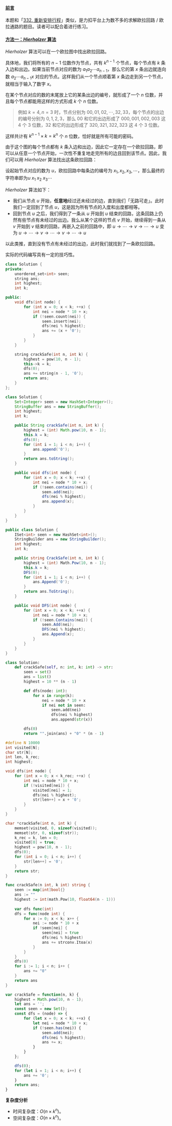 ﻿#### [前言](https://leetcode.cn/problems/cracking-the-safe/solutions/393529/po-jie-bao-xian-xiang-by-leetcode-solution/)

本题和「[332\. 重新安排行程](https://leetcode-cn.com/problems/reconstruct-itinerary/)」类似，是力扣平台上为数不多的求解欧拉回路 / 欧拉通路的题目。读者可以配合着进行练习。

#### [方法一：$Hierholzer$ 算法](https://leetcode.cn/problems/cracking-the-safe/solutions/393529/po-jie-bao-xian-xiang-by-leetcode-solution/)

$Hierholzer$ 算法可以在一个欧拉图中找出欧拉回路。

具体地，我们将所有的 $n−1$ 位数作为节点，共有 $k^{n-1}$ 个节点，每个节点有 $k$ 条入边和出边。如果当前节点对应的数为 $a_1 a_2 \cdots a_{n-1}$，那么它的第 $x$ 条出边就连向数 $a_2 \cdots a_{n-1} x$ 对应的节点。这样我们从一个节点顺着第 $x$ 条边走到另一个节点，就相当于输入了数字 $x$。

在某个节点对应的数的末尾放上它的某条出边的编号，就形成了一个 $n$ 位数，并且每个节点都能用这样的方式形成 $k$ 个 $n$ 位数。

> 例如 $k=4, n=3$ 时，节点分别为 $00, 01, 02, \cdots, 32, 33$，每个节点的出边的编号分别为 $0, 1, 2, 3$，那么 $00$ 和它的出边形成了 $000, 001, 002, 003$ 这 $4$ 个 $3$ 位数，$32$ 和它的出边形成了 $320, 321, 322, 323$ 这 $4$ 个 $3$ 位数。

这样共计有 $k^{n-1} \times k = k^n$ 个 $n$ 位数，恰好就是所有可能的密码。

由于这个图的每个节点都有 $k$ 条入边和出边，因此它一定存在一个欧拉回路，即可以从任意一个节点开始，一次性不重复地走完所有的边且回到该节点。因此，我们可以用 $Hierholzer$ 算法找出这条欧拉回路：

设起始节点对应的数为 $u$，欧拉回路中每条边的编号为 $x_1, x_2, x_3, \cdots$，那么最终的字符串即为$u ~ x_1 ~ x_2 ~ x_3 \cdots$

$Hierholzer$ 算法如下：

-   我们从节点 $u$ 开始，**任意地**经过还未经过的边，直到我们「无路可走」。此时我们一定回到了节点 $u$，这是因为所有节点的入度和出度都相等。
-   回到节点 $u$ 之后，我们得到了一条从 $u$ 开始到 $u$ 结束的回路，这条回路上仍然有些节点有未经过的出边。我么从某个这样的节点 $v$ 开始，继续得到一条从 $v$ 开始到 $v$ 结束的回路，再嵌入之前的回路中，即
$u \to \cdots \to v \to \cdots \to u$
变为
$u \to \cdots \to v \to \cdots \to v \to \cdots \to u$

以此类推，直到没有节点有未经过的出边，此时我们就找到了一条欧拉回路。

实际的代码编写具有一定的技巧性。

```cpp
class Solution {
private:
    unordered_set<int> seen;
    string ans;
    int highest;
    int k;

public:
    void dfs(int node) {
        for (int x = 0; x < k; ++x) {
            int nei = node * 10 + x;
            if (!seen.count(nei)) {
                seen.insert(nei);
                dfs(nei % highest);
                ans += (x + '0');
            }
        }
    }

    string crackSafe(int n, int k) {
        highest = pow(10, n - 1);
        this->k = k;
        dfs(0);
        ans += string(n - 1, '0');
        return ans;
    }
};
```

```java
class Solution {
    Set<Integer> seen = new HashSet<Integer>();
    StringBuffer ans = new StringBuffer();
    int highest;
    int k;

    public String crackSafe(int n, int k) {
        highest = (int) Math.pow(10, n - 1);
        this.k = k;
        dfs(0);
        for (int i = 1; i < n; i++) {
            ans.append('0');
        }
        return ans.toString();
    }

    public void dfs(int node) {
        for (int x = 0; x < k; ++x) {
            int nei = node * 10 + x;
            if (!seen.contains(nei)) {
                seen.add(nei);
                dfs(nei % highest);
                ans.append(x);
            }
        }
    }
}
```

```csharp
public class Solution {
    ISet<int> seen = new HashSet<int>();
    StringBuilder ans = new StringBuilder();
    int highest;
    int k;

    public string CrackSafe(int n, int k) {
        highest = (int) Math.Pow(10, n - 1);
        this.k = k;
        DFS(0);
        for (int i = 1; i < n; i++) {
            ans.Append('0');
        }
        return ans.ToString();
    }

    public void DFS(int node) {
        for (int x = 0; x < k; ++x) {
            int nei = node * 10 + x;
            if (!seen.Contains(nei)) {
                seen.Add(nei);
                DFS(nei % highest);
                ans.Append(x);
            }
        }
    }
}
```

```python
class Solution:
    def crackSafe(self, n: int, k: int) -> str:
        seen = set()
        ans = list()
        highest = 10 ** (n - 1)

        def dfs(node: int):
            for x in range(k):
                nei = node * 10 + x
                if nei not in seen:
                    seen.add(nei)
                    dfs(nei % highest)
                    ans.append(str(x))

        dfs(0)
        return "".join(ans) + "0" * (n - 1)
```

```c
#define N 10000
int visited[N];
char str[N];
int len, k_rec;
int highest;

void dfs(int node) {
    for (int x = 0; x < k_rec; ++x) {
        int nei = node * 10 + x;
        if (!visited[nei]) {
            visited[nei] = 1;
            dfs(nei % highest);
            str[len++] = x + '0';
        }
    }
}

char *crackSafe(int n, int k) {
    memset(visited, 0, sizeof(visited));
    memset(str, 0, sizeof(str));
    k_rec = k, len = 0;
    visited[0] = true;
    highest = pow(10, n - 1);
    dfs(0);
    for (int i = 0; i < n; i++) {
        str[len++] = '0';
    }
    return str;
}
```

```go
func crackSafe(n int, k int) string {
    seen := map[int]bool{}
    ans := ""
    highest := int(math.Pow(10, float64(n - 1)))
    
    var dfs func(int)
    dfs = func(node int) {
        for x := 0; x < k; x++ {
            nei := node * 10 + x
            if !seen[nei] {
                seen[nei] = true
                dfs(nei % highest)
                ans += strconv.Itoa(x)
            }
        }
    }
    dfs(0)
    for i := 1; i < n; i++ {
        ans += "0"
    }
    return ans
}
```

```javascript
var crackSafe = function(n, k) {
    highest = Math.pow(10, n - 1);
    let ans = '';
    const seen = new Set();
    const dfs = (node) => {
        for (let x = 0; x < k; ++x) {
            let nei = node * 10 + x;
            if (!seen.has(nei)) {
                seen.add(nei);
                dfs(nei % highest);
                ans += x;
            }
        }
    };

    dfs(0);
    for (let i = 1; i < n; i++) {
        ans += '0';
    }
    return ans;
}
```

**复杂度分析**

-   时间复杂度：$O(n \times k^n)$。
-   空间复杂度：$O(n \times k^n)$。
